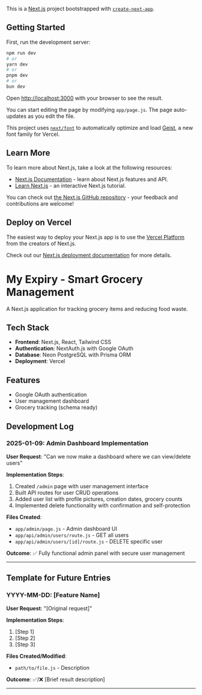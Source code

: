 This is a [Next.js](https://nextjs.org) project bootstrapped with [`create-next-app`](https://github.com/vercel/next.js/tree/canary/packages/create-next-app).

## Getting Started

First, run the development server:

```bash
npm run dev
# or
yarn dev
# or
pnpm dev
# or
bun dev
```

Open [http://localhost:3000](http://localhost:3000) with your browser to see the result.

You can start editing the page by modifying `app/page.js`. The page auto-updates as you edit the file.

This project uses [`next/font`](https://nextjs.org/docs/app/building-your-application/optimizing/fonts) to automatically optimize and load [Geist](https://vercel.com/font), a new font family for Vercel.

## Learn More

To learn more about Next.js, take a look at the following resources:

- [Next.js Documentation](https://nextjs.org/docs) - learn about Next.js features and API.
- [Learn Next.js](https://nextjs.org/learn) - an interactive Next.js tutorial.

You can check out [the Next.js GitHub repository](https://github.com/vercel/next.js) - your feedback and contributions are welcome!

## Deploy on Vercel

The easiest way to deploy your Next.js app is to use the [Vercel Platform](https://vercel.com/new?utm_medium=default-template&filter=next.js&utm_source=create-next-app&utm_campaign=create-next-app-readme) from the creators of Next.js.

Check out our [Next.js deployment documentation](https://nextjs.org/docs/app/building-your-application/deploying) for more details.

# My Expiry - Smart Grocery Management

A Next.js application for tracking grocery items and reducing food waste.

## Tech Stack
- **Frontend**: Next.js, React, Tailwind CSS
- **Authentication**: NextAuth.js with Google OAuth
- **Database**: Neon PostgreSQL with Prisma ORM
- **Deployment**: Vercel

## Features
- Google OAuth authentication
- User management dashboard
- Grocery tracking (schema ready)

## Development Log

### 2025-01-09: Admin Dashboard Implementation
**User Request**: "Can we now make a dashboard where we can view/delete users"

**Implementation Steps**:
1. Created `/admin` page with user management interface
2. Built API routes for user CRUD operations
3. Added user list with profile pictures, creation dates, grocery counts
4. Implemented delete functionality with confirmation and self-protection

**Files Created**:
- `app/admin/page.js` - Admin dashboard UI
- `app/api/admin/users/route.js` - GET all users
- `app/api/admin/users/[id]/route.js` - DELETE specific user

**Outcome**: ✅ Fully functional admin panel with secure user management

---

## Template for Future Entries

### YYYY-MM-DD: [Feature Name]
**User Request**: "[Original request]"

**Implementation Steps**:
1. [Step 1]
2. [Step 2]
3. [Step 3]

**Files Created/Modified**:
- `path/to/file.js` - Description

**Outcome**: ✅/❌ [Brief result description]

---
